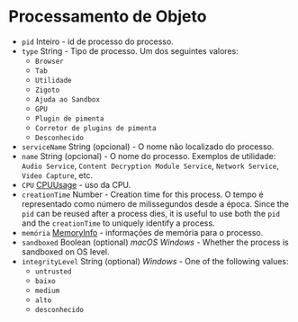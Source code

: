 # Processamento de Objeto

* `pid` Inteiro - id de processo do processo.
* `type` String - Tipo de processo. Um dos seguintes valores:
  * `Browser`
  * `Tab`
  * `Utilidade`
  * `Zigoto`
  * `Ajuda ao Sandbox`
  * `GPU`
  * `Plugin de pimenta`
  * `Corretor de plugins de pimenta`
  * `Desconhecido`
* `serviceName` String (opcional) - O nome não localizado do processo.
* `name` String (opcional) - O nome do processo. Exemplos de utilidade: `Audio Service`, `Content Decryption Module Service`, `Network Service`, `Video Capture`, etc.
* `CPU` [CPUUsage](cpu-usage.md) - uso da CPU.
* `creationTime` Number - Creation time for this process. O tempo é representado como número de milissegundos desde a época. Since the `pid` can be reused after a process dies, it is useful to use both the `pid` and the `creationTime` to uniquely identify a process.
* `memória` [MemoryInfo](memory-info.md) - informações de memória para o processo.
* `sandboxed` Boolean (optional) _macOS_ _Windows_ - Whether the process is sandboxed on OS level.
* `integrityLevel` String (optional) _Windows_ - One of the following values:
  * `untrusted`
  * `baixo`
  * `medium`
  * `alto`
  * `desconhecido`

